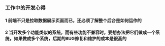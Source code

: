 ### 工作中的开发心得

#### 1 前端不只是拉取数据展示页面而已，还必须了解整个后台是如何运作的

#### 2 当开发多个功能类似的系统，而有些功能不兼容时，要想办法把它们做成一个系统，如果做成多个系统，后期的BUG修复和维护的成本是很高的
